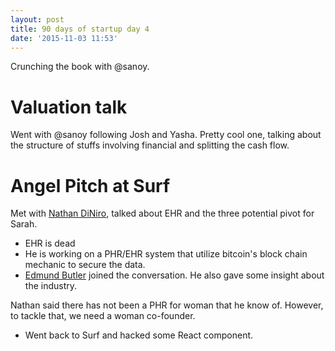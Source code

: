 ```yaml
---
layout: post
title: 90 days of startup day 4
date: '2015-11-03 11:53'
---
```


Crunching the book with @sanoy.

# Valuation talk

Went with @sanoy following Josh and Yasha. Pretty cool one, talking about the structure of stuffs involving financial and splitting the cash flow.

# Angel Pitch at Surf

Met with [Nathan DiNiro](https://www.linkedin.com/in/natediniro), talked about EHR and the three potential pivot for Sarah.
- EHR is dead
- He is working on a PHR/EHR system that utilize bitcoin's block chain mechanic to secure the data.
- [Edmund Butler](https://www.linkedin.com/in/edmundrbutler) joined the conversation. He also gave some insight about the industry.

Nathan said there has not been a PHR for woman that he know of. However, to tackle that, we need a woman co-founder.

+ Went back to Surf and hacked some React component.
